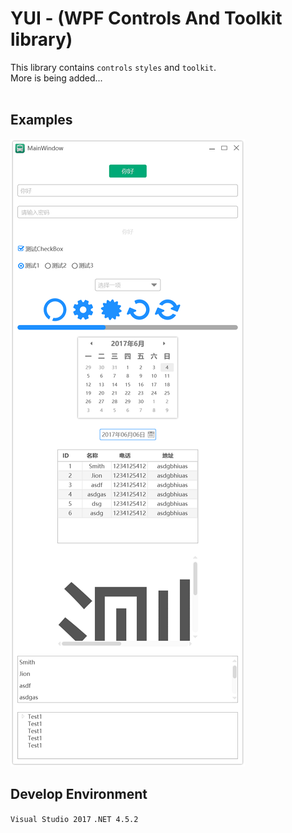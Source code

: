 # YUI - (WPF Controls And Toolkit library)

This library contains `controls` `styles` and `toolkit`.<br />
More is being added...<br /><br />

## Examples
![示例图片](image.png)

## Develop Environment
`Visual Studio 2017` `.NET 4.5.2`<br />

